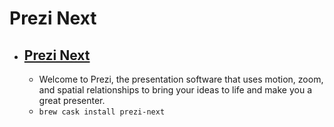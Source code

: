 # Prezi Next
- [Prezi Next](https://prezi.com/)
  - 
  - Welcome to Prezi, the presentation software that uses motion, zoom, and spatial relationships to bring your ideas to life and make you a great presenter.
  - `brew cask install prezi-next`
